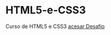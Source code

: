 # HTML5-e-CSS3
 Curso de HTML5 e CSS3
<a href="https://pedro-ol1veira.github.io/HTML5-e-CSS3/Desafios/desafio10/">acesar Desafio</a>
